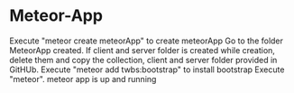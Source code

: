 # Meteor-App
Execute "meteor create meteorApp" to create meteorApp
Go to the folder MeteorApp created. If client and server folder is created while creation, delete them and copy the collection, client and server folder provided in GitHUb.
Execute "meteor add twbs:bootstrap" to install bootstrap
Execute "meteor". meteor app is up and running

